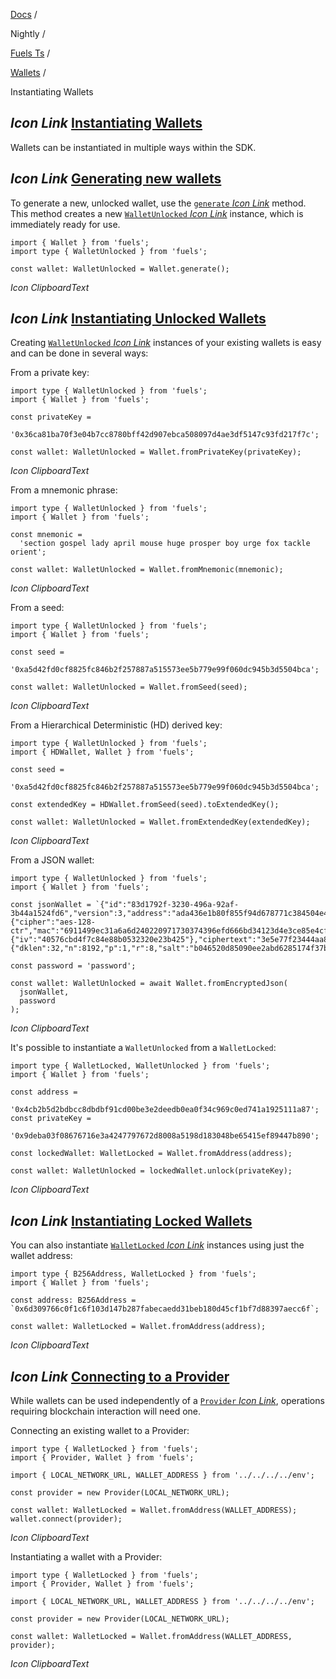 [Docs](https://docs.fuel.network/) /

Nightly  /

[Fuels Ts](https://docs.fuel.network/docs/nightly/fuels-ts/) /

[Wallets](https://docs.fuel.network/docs/nightly/fuels-ts/wallets/) /

Instantiating Wallets

## _Icon Link_ [Instantiating Wallets](https://docs.fuel.network/docs/nightly/fuels-ts/wallets/instantiating-wallets/\#instantiating-wallets)

Wallets can be instantiated in multiple ways within the SDK.

## _Icon Link_ [Generating new wallets](https://docs.fuel.network/docs/nightly/fuels-ts/wallets/instantiating-wallets/\#generating-new-wallets)

To generate a new, unlocked wallet, use the [`generate` _Icon Link_](https://fuels-ts-docs-api-nightly.vercel.app/classes/_fuel_ts_account.Wallet.html#generate) method. This method creates a new [`WalletUnlocked` _Icon Link_](https://fuels-ts-docs-api-nightly.vercel.app/classes/_fuel_ts_account.WalletUnlocked.html) instance, which is immediately ready for use.

```fuel_Box fuel_Box-idXKMmm-css
import { Wallet } from 'fuels';
import type { WalletUnlocked } from 'fuels';

const wallet: WalletUnlocked = Wallet.generate();
```

_Icon ClipboardText_

## _Icon Link_ [Instantiating Unlocked Wallets](https://docs.fuel.network/docs/nightly/fuels-ts/wallets/instantiating-wallets/\#instantiating-unlocked-wallets)

Creating [`WalletUnlocked` _Icon Link_](https://fuels-ts-docs-api-nightly.vercel.app/classes/_fuel_ts_account.WalletUnlocked.html) instances of your existing wallets is easy and can be done in several ways:

From a private key:

```fuel_Box fuel_Box-idXKMmm-css
import type { WalletUnlocked } from 'fuels';
import { Wallet } from 'fuels';

const privateKey =
  '0x36ca81ba70f3e04b7cc8780bff42d907ebca508097d4ae3df5147c93fd217f7c';

const wallet: WalletUnlocked = Wallet.fromPrivateKey(privateKey);
```

_Icon ClipboardText_

From a mnemonic phrase:

```fuel_Box fuel_Box-idXKMmm-css
import type { WalletUnlocked } from 'fuels';
import { Wallet } from 'fuels';

const mnemonic =
  'section gospel lady april mouse huge prosper boy urge fox tackle orient';

const wallet: WalletUnlocked = Wallet.fromMnemonic(mnemonic);
```

_Icon ClipboardText_

From a seed:

```fuel_Box fuel_Box-idXKMmm-css
import type { WalletUnlocked } from 'fuels';
import { Wallet } from 'fuels';

const seed =
  '0xa5d42fd0cf8825fc846b2f257887a515573ee5b779e99f060dc945b3d5504bca';

const wallet: WalletUnlocked = Wallet.fromSeed(seed);
```

_Icon ClipboardText_

From a Hierarchical Deterministic (HD) derived key:

```fuel_Box fuel_Box-idXKMmm-css
import type { WalletUnlocked } from 'fuels';
import { HDWallet, Wallet } from 'fuels';

const seed =
  '0xa5d42fd0cf8825fc846b2f257887a515573ee5b779e99f060dc945b3d5504bca';

const extendedKey = HDWallet.fromSeed(seed).toExtendedKey();

const wallet: WalletUnlocked = Wallet.fromExtendedKey(extendedKey);
```

_Icon ClipboardText_

From a JSON wallet:

```fuel_Box fuel_Box-idXKMmm-css
import type { WalletUnlocked } from 'fuels';
import { Wallet } from 'fuels';

const jsonWallet = `{"id":"83d1792f-3230-496a-92af-3b44a1524fd6","version":3,"address":"ada436e1b80f855f94d678771c384504e46335f571aa244f11b5a70fe3e61644","crypto":{"cipher":"aes-128-ctr","mac":"6911499ec31a6a6d240220971730374396efd666bd34123d4e3ce85e4cf248c6","cipherparams":{"iv":"40576cbd4f7c84e88b0532320e23b425"},"ciphertext":"3e5e77f23444aa86b397dbc62e14d8b7d3fd7c7fe209e066bb7df17eca398129","kdf":"scrypt","kdfparams":{"dklen":32,"n":8192,"p":1,"r":8,"salt":"b046520d85090ee2abd6285174f37bc01e28846b6bb5edc03ae5f7c13aec03d2"}}}`;

const password = 'password';

const wallet: WalletUnlocked = await Wallet.fromEncryptedJson(
  jsonWallet,
  password
);
```

_Icon ClipboardText_

It's possible to instantiate a `WalletUnlocked` from a `WalletLocked`:

```fuel_Box fuel_Box-idXKMmm-css
import type { WalletLocked, WalletUnlocked } from 'fuels';
import { Wallet } from 'fuels';

const address =
  '0x4cb2b5d2bdbcc8dbdbf91cd00be3e2deedb0ea0f34c969c0ed741a1925111a87';
const privateKey =
  '0x9deba03f08676716e3a4247797672d8008a5198d183048be65415ef89447b890';

const lockedWallet: WalletLocked = Wallet.fromAddress(address);

const wallet: WalletUnlocked = lockedWallet.unlock(privateKey);
```

_Icon ClipboardText_

## _Icon Link_ [Instantiating Locked Wallets](https://docs.fuel.network/docs/nightly/fuels-ts/wallets/instantiating-wallets/\#instantiating-locked-wallets)

You can also instantiate [`WalletLocked` _Icon Link_](https://fuels-ts-docs-api-nightly.vercel.app/classes/_fuel_ts_account.WalletLocked.html) instances using just the wallet address:

```fuel_Box fuel_Box-idXKMmm-css
import type { B256Address, WalletLocked } from 'fuels';
import { Wallet } from 'fuels';

const address: B256Address = `0x6d309766c0f1c6f103d147b287fabecaedd31beb180d45cf1bf7d88397aecc6f`;

const wallet: WalletLocked = Wallet.fromAddress(address);
```

_Icon ClipboardText_

## _Icon Link_ [Connecting to a Provider](https://docs.fuel.network/docs/nightly/fuels-ts/wallets/instantiating-wallets/\#connecting-to-a-provider)

While wallets can be used independently of a [`Provider` _Icon Link_](https://fuels-ts-docs-api-nightly.vercel.app/classes/_fuel_ts_account.Provider.html), operations requiring blockchain interaction will need one.

Connecting an existing wallet to a Provider:

```fuel_Box fuel_Box-idXKMmm-css
import type { WalletLocked } from 'fuels';
import { Provider, Wallet } from 'fuels';

import { LOCAL_NETWORK_URL, WALLET_ADDRESS } from '../../../../env';

const provider = new Provider(LOCAL_NETWORK_URL);

const wallet: WalletLocked = Wallet.fromAddress(WALLET_ADDRESS);
wallet.connect(provider);
```

_Icon ClipboardText_

Instantiating a wallet with a Provider:

```fuel_Box fuel_Box-idXKMmm-css
import type { WalletLocked } from 'fuels';
import { Provider, Wallet } from 'fuels';

import { LOCAL_NETWORK_URL, WALLET_ADDRESS } from '../../../../env';

const provider = new Provider(LOCAL_NETWORK_URL);

const wallet: WalletLocked = Wallet.fromAddress(WALLET_ADDRESS, provider);
```

_Icon ClipboardText_